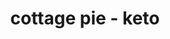 ---
servings:
notes:
utritionFacts: |-
  Serving size: 210g
  * Calories: 420kcal
  * Carbohydrates: 8g
  * Protein: 18g
  * Fat: 36g
  * Saturated Fat: 14g
  * Polyunsaturated Fat: 2g
  * Monounsaturated Fat: 16g
  * Trans Fat: 1g
  * Cholesterol: 148mg
  * Sodium: 389mg
  * Potassium: 606mg
  * Fiber: 4g
  * Sugar: 3g
  * Vitamin A: 750IU
  * Vitamin C: 56.9mg
  * Calcium: 80mg
  * Iron: 3.1mg
directions: |-
  * Preheat your oven to 350f
  * Saute olive oil, garlic, oregano, onion, and celery and saute for 5 minutes, until the onion is starting to become translucent
  * Add the salt and ground beef, stirring continuously to break apart the meat while it browns
  * When the beef is browned add the tomato paste and stir well
  * Add the beef stock and red wine vinegar and simmer uncovered for 20 minutes until the liquid has reduced
  * Add the thyme and green beans and simmer for 5 minutes before removing from the heat
  * Spoon the beef mixture into your casserole dish and set aside
  * While hamburger is cooking, fill a large saucepan two-thirds full of water and bring to the boil
  * Add the cauliflower and cook for 7-10 minutes until tender
  * Carefully pour the water and cauliflower into a colander and drain well
  * Return the drained cauliflower to the saucepan, along with the butter, salt and pepper
  * Using your stick blender, blend the cauliflower into a smooth mash
  * Add the egg yolks and blend well
  * Gently spoon the mashed cauliflower onto the beef mixture into your casserole dish
  * Sprinkle with paprika and oregano
  * Bake the pie in the oven for 25-30 minutes, until the mash is golden brown
ingredients: |-
  * 3 tablespoons of olive oil
  * 2 cloves of garlic, crushed
  * 1 tablespoon of dried oregano
  * 1 small onion, diced
  * 3 sticks of celery, diced
  * 1 teaspoon of salt
  * 2 pounds of ground beef
  * 3 tablespoons of tomato paste
  * 1 cup of beef stock
  * ¼ cup of red wine vinegar
  * 2 tablespoons of fresh thyme leaves
  * 10 ounces of greens beans, cut into 1in lengths
  * 1.6 pounds (1 large head) of cauliflower, cut into evenly sized florets
  * 3 ounces of butter
  * ½ teaspoon of salt
  * ¼ teaspoon of pepper
  * 3 egg yolks
  * pinch of paprika
  * pinch of dried oregano
rating: 4
ease: intermediate
category: main course
subcategory: ['keto']
href: 'https://www.myketokitchen.com/keto-recipes/low-carb-classic-beef-cottage-pie/'
totalTime:
cookTime:
prepTime:
title: cottage pie - keto
path: /cottage-pie-keto
---